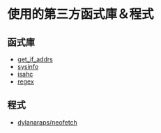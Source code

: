 使用的第三方函式庫＆程式
===

## 函式庫
- [get_if_addrs](https://crates.io/crates/get_if_addrs)
- [sysinfo](https://crates.io/crates/sysinfo)
- [isahc](https://crates.io/crates/isahc)
- [regex](https://crates.io/crates/regex)

## 程式
- [dylanaraps/neofetch](https://github.com/dylanaraps/neofetch)